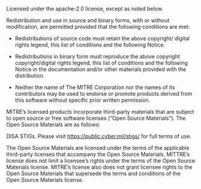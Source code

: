 
Licensed under the apache-2.0 license, except as noted below.  

Redistribution and use in source and binary forms, with or without modification, 
are permitted provided that the following conditions are met:

* Redistributions of source code must retain the above copyright/ digital rights 
legend, this list of conditions and the following Notice.

* Redistributions in binary form must reproduce the above copyright copyright/digital 
rights legend, this list of conditions and the following Notice in the documentation 
and/or other materials provided with the distribution.

* Neither the name of The MITRE Corporation nor the names of its contributors may be 
used to endorse or promote products derived from this software without specific prior 
written permission.

MITRE’s licensed products incorporate third-party materials that are subject to open source or free software licenses (“Open Source Materials”). The Open Source Materials are as follows:

DISA STIGs. Please visit https://public.cyber.mil/stigs/ for full terms of use.

The Open Source Materials are licensed under the terms of the applicable third-party licenses that accompany the Open Source Materials. MITTRE’s license does not limit a licensee’s rights under the terms of the Open Source Materials license. MITRE’s license also does not grant licensee rights to the Open Source Materials that supersede the terms and conditions of the Open Source Materials license.
